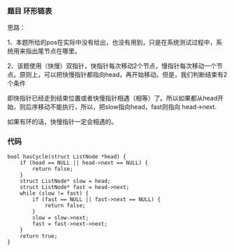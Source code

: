 ### 题目 环形链表

思路：

1、本题所给的pos在实际中没有给出，也没有用到，只是在系统测试过程中，系统用来指出尾节点在哪里。

2、该题使用（快慢）双指针，快指针每次移动2个节点，慢指针每次移动一个节点。原则上，可以把快慢指针都指向head，再开始移动。但是，我们判断结束有2个条件

即快指针已经走到结束位置或者快慢指针相遇（相等）了。所以如果都从head开始，则后序移动不能执行，所以，把slow指向head，fast则指向 head->next.

如果有环的话，快慢指针一定会相遇的。

### 代码
```
bool hasCycle(struct ListNode *head) {
    if (head == NULL || head->next == NULL) {
        return false;
    }
    struct ListNode* slow = head;
    struct ListNode* fast = head->next;
    while (slow != fast) {
        if (fast == NULL || fast->next == NULL) {
            return false;
        }
        slow = slow->next;
        fast = fast->next->next;
    }
    return true;
}
```
